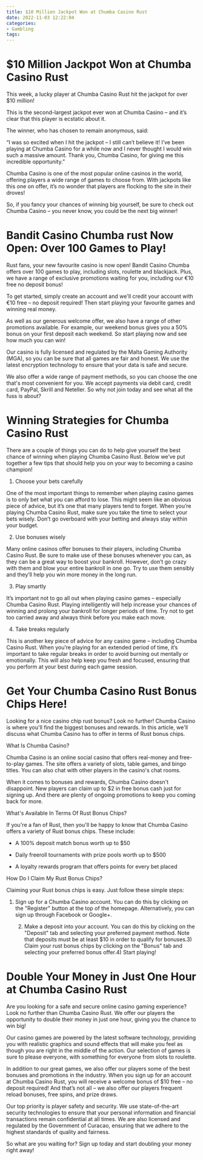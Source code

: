 ```yaml
---
title: $10 Million Jackpot Won at Chumba Casino Rust
date: 2022-11-03 12:22:04
categories:
- Gambling
tags:
---
```



#  $10 Million Jackpot Won at Chumba Casino Rust

This week, a lucky player at Chumba Casino Rust hit the jackpot for over $10 million!

This is the second-largest jackpot ever won at Chumba Casino – and it’s clear that this player is ecstatic about it.

The winner, who has chosen to remain anonymous, said:

“I was so excited when I hit the jackpot – I still can’t believe it! I’ve been playing at Chumba Casino for a while now and I never thought I would win such a massive amount. Thank you, Chumba Casino, for giving me this incredible opportunity.”

Chumba Casino is one of the most popular online casinos in the world, offering players a wide range of games to choose from. With jackpots like this one on offer, it’s no wonder that players are flocking to the site in their droves!

So, if you fancy your chances of winning big yourself, be sure to check out Chumba Casino – you never know, you could be the next big winner!

#  Bandit Casino Chumba rust Now Open: Over 100 Games to Play!

Rust fans, your new favourite casino is now open! Bandit Casino Chumba offers over 100 games to play, including slots, roulette and blackjack. Plus, we have a range of exclusive promotions waiting for you, including our €10 free no deposit bonus!

To get started, simply create an account and we'll credit your account with €10 free – no deposit required! Then start playing your favourite games and winning real money.

As well as our generous welcome offer, we also have a range of other promotions available. For example, our weekend bonus gives you a 50% bonus on your first deposit each weekend. So start playing now and see how much you can win!

Our casino is fully licensed and regulated by the Malta Gaming Authority (MGA), so you can be sure that all games are fair and honest. We use the latest encryption technology to ensure that your data is safe and secure.

We also offer a wide range of payment methods, so you can choose the one that's most convenient for you. We accept payments via debit card, credit card, PayPal, Skrill and Neteller. So why not join today and see what all the fuss is about?

#  Winning Strategies for Chumba Casino Rust

There are a couple of things you can do to help give yourself the best chance of winning when playing Chumba Casino Rust. Below we’ve put together a few tips that should help you on your way to becoming a casino champion!

1. Choose your bets carefully

One of the most important things to remember when playing casino games is to only bet what you can afford to lose. This might seem like an obvious piece of advice, but it’s one that many players tend to forget. When you’re playing Chumba Casino Rust, make sure you take the time to select your bets wisely. Don’t go overboard with your betting and always stay within your budget.

2. Use bonuses wisely

Many online casinos offer bonuses to their players, including Chumba Casino Rust. Be sure to make use of these bonuses whenever you can, as they can be a great way to boost your bankroll. However, don’t go crazy with them and blow your entire bankroll in one go. Try to use them sensibly and they’ll help you win more money in the long run.

3. Play smartly

It’s important not to go all out when playing casino games – especially Chumba Casino Rust. Playing intelligently will help increase your chances of winning and prolong your bankroll for longer periods of time. Try not to get too carried away and always think before you make each move.

4. Take breaks regularly

This is another key piece of advice for any casino game – including Chumba Casino Rust. When you’re playing for an extended period of time, it’s important to take regular breaks in order to avoid burning out mentally or emotionally. This will also help keep you fresh and focused, ensuring that you perform at your best during each game session.

#  Get Your Chumba Casino Rust Bonus Chips Here!

Looking for a nice casino chip rust bonus? Look no further! Chumba Casino is where you'll find the biggest bonuses and rewards. In this article, we'll discuss what Chumba Casino has to offer in terms of Rust bonus chips.

What Is Chumba Casino?

Chumba Casino is an online social casino that offers real-money and free-to-play games. The site offers a variety of slots, table games, and bingo titles. You can also chat with other players in the casino's chat rooms.

When it comes to bonuses and rewards, Chumba Casino doesn't disappoint. New players can claim up to $2 in free bonus cash just for signing up. And there are plenty of ongoing promotions to keep you coming back for more.

What's Available In Terms Of Rust Bonus Chips?

If you're a fan of Rust, then you'll be happy to know that Chumba Casino offers a variety of Rust bonus chips. These include:

- A 100% deposit match bonus worth up to $50

- Daily freeroll tournaments with prize pools worth up to $500

- A loyalty rewards program that offers points for every bet placed

How Do I Claim My Rust Bonus Chips?

Claiming your Rust bonus chips is easy. Just follow these simple steps:

1) Sign up for a Chumba Casino account. You can do this by clicking on the "Register" button at the top of the homepage. Alternatively, you can sign up through Facebook or Google+.



























      2) Make a deposit into your account. You can do this by clicking on the "Deposit" tab and selecting your preferred payment method. Note that deposits must be at least $10 in order to qualify for bonuses.3) Claim your rust bonus chips by clicking on the "Bonus" tab and selecting your preferred bonus offer.4) Start playing!

#  Double Your Money in Just One Hour at Chumba Casino Rust

Are you looking for a safe and secure online casino gaming experience? Look no further than Chumba Casino Rust. We offer our players the opportunity to double their money in just one hour, giving you the chance to win big!

Our casino games are powered by the latest software technology, providing you with realistic graphics and sound effects that will make you feel as though you are right in the middle of the action. Our selection of games is sure to please everyone, with something for everyone from slots to roulette.

In addition to our great games, we also offer our players some of the best bonuses and promotions in the industry. When you sign up for an account at Chumba Casino Rust, you will receive a welcome bonus of $10 free – no deposit required! And that’s not all – we also offer our players frequent reload bonuses, free spins, and prize draws.

Our top priority is player safety and security. We use state-of-the-art security technologies to ensure that your personal information and financial transactions remain confidential at all times. We are also licensed and regulated by the Government of Curacao, ensuring that we adhere to the highest standards of quality and fairness.

So what are you waiting for? Sign up today and start doubling your money right away!